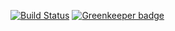 [![Build Status](https://travis-ci.org/laopo001/lol.svg?branch=master)](https://travis-ci.org/laopo001/lol) [![Greenkeeper badge](https://badges.greenkeeper.io/laopo001/lol.svg)](https://greenkeeper.io/)